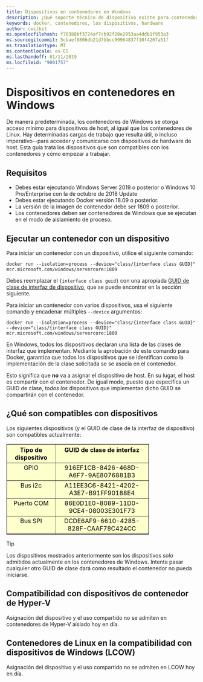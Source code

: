 ```yaml
---
title: Dispositivos en contenedores en Windows
description: ¿Qué soporte técnico de dispositivo existe para contenedores en Windows
keywords: docker, contenedores, los dispositivos, hardware
author: cwilhit
ms.openlocfilehash: f70388bf3724af7cb92f20e2053aa4ddb1f953a3
ms.sourcegitcommit: 5cbaef0806db21d7bbcc99964837f10f4207a51f
ms.translationtype: MT
ms.contentlocale: es-ES
ms.lasthandoff: 01/11/2019
ms.locfileid: "9001757"
---
```

# <a name="devices-in-containers-on-windows"></a>Dispositivos en contenedores en Windows

De manera predeterminada, los contenedores de Windows se otorga acceso mínimo para dispositivos de host, al igual que los contenedores de Linux. Hay determinadas cargas de trabajo que resulta útil, o incluso imperativo--para acceder y comunicarse con dispositivos de hardware de host. Esta guía trata los dispositivos que son compatibles con los contenedores y cómo empezar a trabajar.

## <a name="requirements"></a>Requisitos

- Debes estar ejecutando Windows Server 2019 o posterior o Windows 10 Pro/Enterprise con la de octubre de 2018 Update
- Debes estar ejecutando Docker versión 18.09 o posterior.
- La versión de la imagen de contenedor debe ser 1809 o posterior.
- Los contenedores deben ser contenedores de Windows que se ejecutan en el modo de aislamiento de proceso.

## <a name="run-a-container-with-a-device"></a>Ejecutar un contenedor con un dispositivo

Para iniciar un contenedor con un dispositivo, utilice el siguiente comando:

```shell
docker run --isolation=process --device="class/{interface class GUID}" mcr.microsoft.com/windows/servercore:1809
```

Debes reemplazar el `{interface class guid}` con una apropiada [GUID de clase de interfaz de dispositivo](https://docs.microsoft.com/en-us/windows-hardware/drivers/install/overview-of-device-interface-classes), que se puede encontrar en la sección siguiente.

Para iniciar un contenedor con varios dispositivos, usa el siguiente comando y encadenar múltiples `--device` argumentos:

```shell
docker run --isolation=process --device="class/{interface class GUID}" --device="class/{interface class GUID}" mcr.microsoft.com/windows/servercore:1809
```

En Windows, todos los dispositivos declaran una lista de las clases de interfaz que implementan. Mediante la aprobación de este comando para Docker, garantiza que todos los dispositivos que se identifican como la implementación de la clase solicitada se se asocia en el contenedor.

Esto significa que **no** va a asignar el dispositivo de host. En su lugar, el host es compartir con el contenedor. De igual modo, puesto que especifica un GUID de clase, _todos los_ dispositivos que implementan dicho GUID se compartirán con el contenedor.

## <a name="what-devices-are-supported"></a>¿Qué son compatibles con dispositivos

Los siguientes dispositivos (y el GUID de clase de la interfaz de dispositivo) son compatibles actualmente:
  
<table border="1" style="background-color:FFFFCC;border-collapse:collapse;border:1px solid FFCC00;color:000000;width:75%" cellpadding="5" cellspacing="5">
<thead>
<tr valign="top">
<th><center>Tipo de dispositivo</center></th>
<th><center>GUID de clase de interfaz</center></th>
</tr>
</thead>
<tbody>
<tr valign="top">
<td><center>GPIO</center></td>
<td><center>916EF1CB-8426-468D-A6F7-9AE8076881B3</center></td>
</tr>
<tr valign="top">
<td><center>Bus i2c</center></td>
<td><center>A11EE3C6-8421-4202-A3E7-B91FF90188E4</center></td>
</tr>
<tr valign="top">
<td><center>Puerto COM</center></td>
<td><center>86E0D1E0-8089-11D0-9CE4-08003E301F73</center></td>
</tr>
<tr valign="top">
<td><center>Bus SPI</center></td>
<td><center>DCDE6AF9-6610-4285-828F-CAAF78C424CC</center></td>
</tr>
</tbody>
</table>

> [!TIP]
> Los dispositivos mostrados anteriormente son los dispositivos _solo_ admitidos actualmente en los contenedores de Windows. Intenta pasar cualquier otro GUID de clase dará como resultado el contenedor no pueda iniciarse.

## <a name="hyper-v-container-device-support"></a>Compatibilidad con dispositivos de contenedor de Hyper-V

Asignación del dispositivo y el uso compartido no se admiten en contenedores de Hyper-V aislado hoy en día.

## <a name="linux-containers-on-windows-lcow-device-support"></a>Contenedores de Linux en la compatibilidad con dispositivos de Windows (LCOW)

Asignación del dispositivo y el uso compartido no se admiten en LCOW hoy en día.